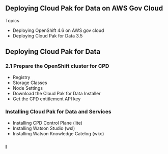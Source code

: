 ## Deploying Cloud Pak for Data on AWS Gov Cloud

Topics

- Deploying OpenShift 4.6 on AWS gov cloud
- Deploying Cloud Pak for Data 3.5



## Deploying Cloud Pak for Data

###  2.1 Prepare the OpenShift cluster for CPD
*   Registry
*   Storage Classes
*   Node Settings
*   Download the Cloud Pak for Data Installer
*   Get the CPD entitlement API key


### Installing Cloud Pak for Data and Services

* Installing CPD Control Plane (lite)
* Installing Watson Studio (wsl)
* Installing Watson Knowledge Catelog (wkc)


### I

